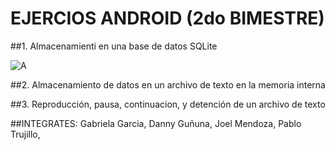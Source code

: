 # EJERCIOS ANDROID (2do BIMESTRE)

##1. Almacenamienti en una base de datos SQLite

![A](https://github.com/JoelMendoza1/EjerciciosTopicosEspeciales/blob/main/Capturas/Ejercicio1-ConsultarDatos1.png)

##2. Almacenamiento de datos en un archivo de texto en la memoria interna

##3. Reproducción, pausa, continuacion, y detención de un archivo de texto



##INTEGRATES:
Gabriela Garcia,
Danny Guñuna,
Joel Mendoza,
Pablo Trujillo,
 
